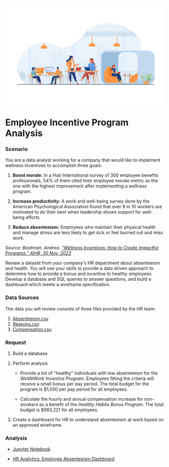 ![Data/5541](Data/5541.jpg)
# Employee Incentive Program Analysis

### Scenario
You are a data analyst working for a company that would like to implement wellness incentives to accomplish three goals:

1. **Boost morale:**
In a Hub International survey of 300 employee benefits professionals, 54% of them cited their employee morale metric as the one with the highest improvement after implementing a wellness program.

2. **Increase productivity:**
A work and well-being survey done by the American Psychological Association found that over 9 in 10 workers are motivated to do their best when leadership shows support for well-being efforts.

3. **Reduce absenteeism:**
Employees who maintain their physical health and manage stress are less likely to get sick or feel burned out and miss work.

*Source: Boatman, Andrea. [“Wellness Incentives: How to Create Impactful Programs.” AIHR, 30 Nov. 2022](www.aihr.com/blog/wellness-incentives/#:~:text=A%20wellness%20incentive%20is%20a,endeavors%20or%20team%2Dbased%20challenges)*


Review a dataset from your company's HR department about absenteeism and health. You will use your skills to provide a data driven approach to determine how to provide a bonus and incentive to healthy employees. Develop a database and SQL queries to answer questions, and build a dashboard which meets a wireframe specification.

### Data Sources
The data you will review consists of three files provided by the HR team:
1. [Absenteeism.csv](https://github.com/Gaelim/work_incentive_program/blob/main/Absenteeism_at_work.csv)
2. [Reasons.csv](https://github.com/Gaelim/work_incentive_program/blob/main/Reasons.csv)
3. [Compensation.csv](https://github.com/Gaelim/work_incentive_program/blob/main/compensation.csv)

### Request 

1. Build a database

2. Perform analysis
    - Provide a list of "healthy" individuals with low absenteeism for the *WellAtWork Incentive Program*. Employees fitting the criteria will receive a small bonus per pay period. The total budget for the program is $1,000 per pay period for all employees.

    - Calculate the hourly and annual compensation increase for non-smokers as a benefit of the *Healthy Habits Bonus Program*. The total budget is $983,221 for all employees.

3. Create a dashboard for HR to understand absenteeism at work based on an approved wireframe.

### Analysis

- [Jupyter Notebook](https://nbviewer.org/gist/robyndwhite/a03708aaf0bd09f332474993cf0209ac)

- [HR Analytics: Employee Absenteeism Dashboard](https://public.tableau.com/app/profile/robyn.white/viz/EmployeeAbsenteeism_16910295373990/Dashboard1?publish=yes)
